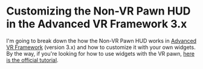 # Customizing the Non-VR Pawn HUD in the Advanced VR Framework 3.x

I'm going to break down the how the Non-VR Pawn HUD works in [Advanced VR Framework](https://www.humancodeable.com) (version 3.x) and how to customize it with your own widgets. By the way, if you're looking for how to use widgets with the VR pawn, [here is the official tutorial](https://youtu.be/_Q82fp1nH40).
